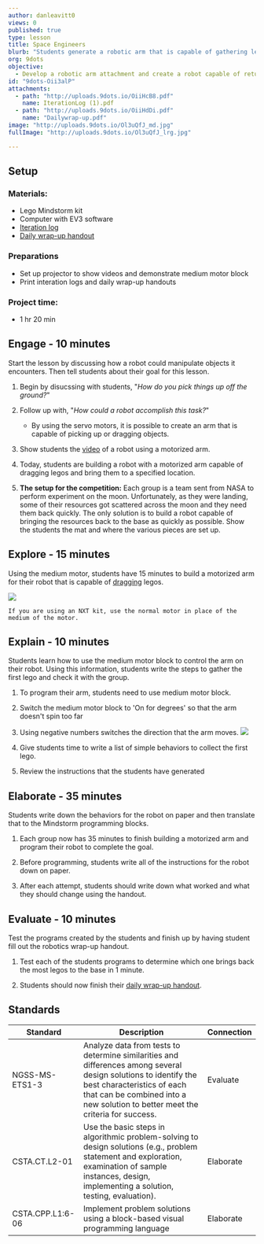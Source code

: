 ```yaml
---
author: danleavitt0
views: 0
published: true
type: lesson
title: Space Engineers
blurb: "Students generate a robotic arm that is capable of gathering legos and bring them back to the base. Start by discussing what could be added to a robot to give it the ability to manipulate objects. Next, students build a robotic arm and learn how to program it using the medium motor block. Students demonstrate learning by developing a robot that is tested in a competition to gather the most legos in 1 minute. #CSTA.CT.L2-01 #NGSS-MS-ETS1-3"
org: 9dots
objective: 
  - Develop a robotic arm attachment and create a robot capable of returning legos to a specified location
id: "9dots-Oii3alP"
attachments: 
  - path: "http://uploads.9dots.io/OiiHcB8.pdf"
    name: IterationLog (1).pdf
  - path: "http://uploads.9dots.io/OiiHdDi.pdf"
    name: "Dailywrap-up.pdf"
image: "http://uploads.9dots.io/Ol3uQfJ_md.jpg"
fullImage: "http://uploads.9dots.io/Ol3uQfJ_lrg.jpg"

---
```


## Setup

### Materials:

- Lego Mindstorm kit
- Computer with EV3 software
- [Iteration log](http://uploads.9dots.io/OiiHcB8.pdf)
- [Daily wrap-up handout](http://uploads.9dots.io/OiiHdDi.pdf)

### Preparations

- Set up projector to show videos and demonstrate medium motor block
- Print interation logs and daily wrap-up handouts

### Project time:

- 1 hr 20 min

## Engage - 10 minutes
Start the lesson by discussing how a robot could manipulate objects it encounters. Then tell students about their goal for this lesson.

1. Begin by disucssing with students, "_How do you pick things up off the ground?_"

2. Follow up with, "_How could a robot accomplish this task?_"
	- By using the servo motors, it is possible to create an arm that is capable of picking up or dragging objects.

3. Show students the [video](http://www.youtube.com/watch?v=XfahK5UX6Lg) of a robot using a motorized arm.

4. Today, students are building a robot with a motorized arm capable of dragging legos and bring them to a specified location.

5. **The setup for the competition:** 
Each group is a team sent from NASA to perform experiment on the moon. Unfortunately, as they were landing, some of their resources got scattered across the moon and they need them back quickly. The only solution is to build a robot capable of bringing the resources back to the base as quickly as possible. Show the students the mat and where the various pieces are set up.

## Explore - 15 minutes
Using the medium motor, students have 15 minutes to build a motorized arm for their robot that is capable of [dragging](https://www.youtube.com/watch?v=Xs8mh3skPGw) legos.

![](http://uploads.9dots.io/Oufi7CO_md.jpg) 

```
If you are using an NXT kit, use the normal motor in place of the medium of the motor.
```

## Explain - 10 minutes
Students learn how to use the medium motor block to control the arm on their robot. Using this information, students write the steps to gather the first lego and check it with the group.

1. To program their arm, students need to use medium motor block.

2. Switch the medium motor block to 'On for degrees' so that the arm doesn't spin too far

3. Using negative numbers switches the direction that the arm moves.
![](http://uploads.9dots.io/OiiHNyz_md.jpg) 
4. Give students time to write a list of simple behaviors to collect the first lego.

5. Review the instructions that the students have generated

## Elaborate - 35 minutes
Students write down the behaviors for the robot on paper and then translate that to the Mindstorm programming blocks.

1. Each group now has 35 minutes to finish building a motorized arm and program their robot to complete the goal. 

2. Before programming, students write all of the instructions for the robot down on paper.

3. After each attempt, students should write down what worked and what they should change using the handout. 

## Evaluate - 10 minutes
Test the programs created by the students and finish up by having student fill out the robotics wrap-up handout.

1. Test each of the students programs to determine which one brings back the most legos to the base in 1 minute.

2. Students should now finish their [daily wrap-up handout](http://uploads.9dots.io/OiiHdDi.pdf).

## Standards

Standard | Description | Connection
-------- | ----------- | ----------
NGSS-MS-ETS1-3 | Analyze data from tests to determine similarities and differences among several design solutions to identify the best characteristics of each that can be combined into a new solution to better meet the criteria for success. | Evaluate 
CSTA.CT.L2-01 | Use the basic steps in algorithmic problem-solving to design solutions (e.g., problem statement and exploration, examination of sample instances, design, implementing a solution, testing, evaluation). | Elaborate
CSTA.CPP.L1:6-06 | Implement problem solutions using a block-based visual programming language | Elaborate
